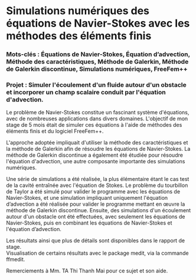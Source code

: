 # Simulations numériques des équations de Navier-Stokes avec les méthodes des éléments finis

### Mots-clés : Équations de Navier-Stokes, Équation d’advection, Méthode des caractéristiques, Méthode de Galerkin, Méthode de Galerkin discontinue, Simulations numériques, FreeFem++

### Projet : Simuler l'écoulement d'un fluide autour d'un obstacle et incorporer un champ scalaire conduit par l'équation d'advection. 

Le problème de Navier-Stokes constitue un fascinant système d'équations, avec de nombreuses applications dans divers domaines. L'objectif de mon stage de 5 mois était de simuler ces équations à l'aide de méthodes des éléments finis et du logiciel FreeFem++. 

L'approche adoptée impliquait d'utiliser la méthode des caractéristiques et la méthode de Galerkin afin de résoudre les équations de Navier-Stokes. La méthode de Galerkin discontinue a également été étudiée pour résoudre l'équation d'advection, une autre composante importante des simulations numériques. 

Une série de simulations a été réalisée, la plus élémentaire étant le cas test de la cavité entraînée avec l'équation de Stokes. Le problème du tourbillon de Taylor a été simulé pour valider le programme avec les équations de Navier-Stokes, et une simulation impliquant uniquement l'équation d’advection a été réalisée pour valider le programme mettant en œuvre la méthode de Galerkin discontinue. Ensuite, des simulations d'un écoulement autour d'un obstacle ont été effectuées, avec seulement les équations de Navier-Stokes, puis en combinant les équations de Navier-Stokes et l'équation d’advection. 

Les résultats ainsi que plus de détails sont disponibles dans le rapport de stage.  
Visualisation de certains résultats avec le package medit, via la commande ffmedit.

Remerciements à Mm. TA Thi Thanh Mai pour ce sujet et son aide.
